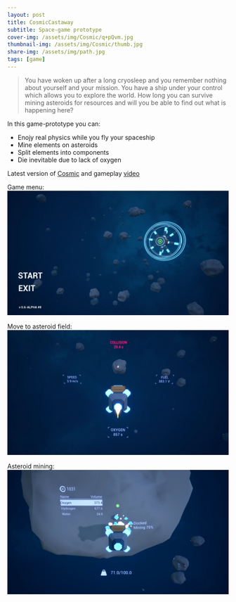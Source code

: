 ```yaml
---
layout: post
title: CosmicCastaway
subtitle: Space-game prototype
cover-img: /assets/img/Cosmic/q+pQvm.jpg
thumbnail-img: /assets/img/Cosmic/thumb.jpg
share-img: /assets/img/path.jpg
tags: [game]
---
```


>You have woken up after a long cryosleep and you remember nothing about yourself and your mission. You have a ship under your control which allows you to explore the world. How long you can survive mining asteroids for resources and will you be able to find out what is happening here?


In this game-prototype you can:
* Enojy real physics while you fly your spaceship
* Mine elements on asteroids
* Split elements into components
* Die inevitable due to lack of oxygen

Latest version of [Cosmic](https://sergeyfirsov.itch.io/cosmiccastaway) and gameplay [video](https://www.youtube.com/watch?v=ivolm7tuDGE)

Game menu:
![Cosmic gameplay](/assets/img/Cosmic/c1.jpg)

Move to asteroid field:
![Cosmic gameplay](/assets/img/Cosmic/c2.jpg)

Asteroid mining:
![Cosmic gameplay](/assets/img/Cosmic/c3.jpg)